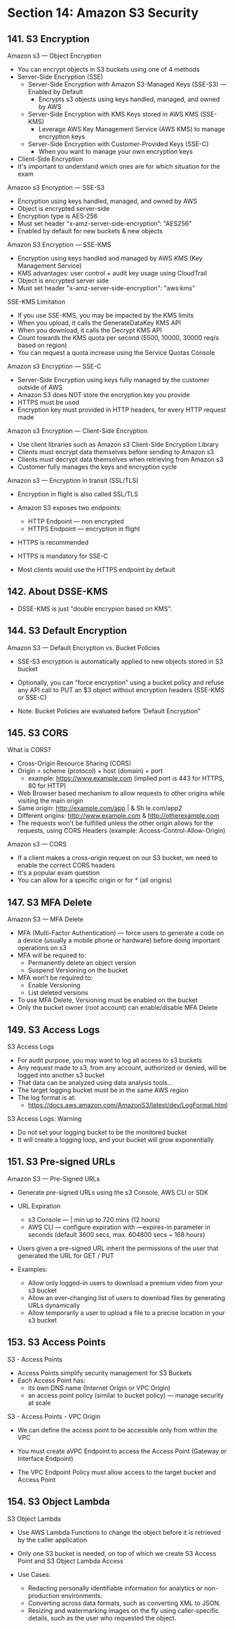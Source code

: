 # Section 14: Amazon S3 Security

## 141. S3 Encryption

Amazon s3 — Object Encryption

- You can encrypt objects in S3 buckets using one of 4 methods
- Server-Side Encryption (SSE)
  - Server-Side Encryption with Amazon S3-Managed Keys (SSE-S3) — Enabled by Default
    - Encrypts s3 objects using keys handled, managed, and owned by AWS
  - Server-Side Encryption with KMS Keys stored in AWS KMS (SSE-KMS)
    - Leverage AWS Key Management Service (AWS KMS) to manage encryption keys
  - Server-Side Encryption with Customer-Provided Keys (SSE-C)
    - When you want to manage your own encryption keys
- Client-Side Encryption
- It's important to understand which ones are for which situation for the exam

Amazon s3 Encryption — SSE-S3

- Encryption using keys handled, managed, and owned by AWS
- Object is encrypted server-side
- Encryption type is AES-256
- Must set header "x-amz-server-side-encryption”: "AES256"
- Enabled by default for new buckets & new objects

Amazon S3 Encryption — SSE-KMS

- Encryption using keys handled and managed by AWS KMS (Key Management Service)
- KMS advantages: user control + audit key usage using CloudTrail
- Object is encrypted server side
- Must set header "x-amz-server-side-encryption": "aws:kms"

SSE-KMS Limitation

- If you use SSE-KMS, you may be impacted by the KMS limits
- When you upload, it calls the GenerateDataKey KMS API
- When you download, it calls the Decrypt KMS API
- Count towards the KMS quota per second (5500, 10000, 30000 req/s based on region)
- You can request a quota increase using the Service Quotas Console

Amazon s3 Encryption — SSE-C

- Server-Side Encryption using keys fully managed by the customer outside of AWS
- Amazon S3 does NOT store the encryption key you provide
- HTTPS must be used
- Encryption key must provided in HTTP headers, for every HTTP request made

Amazon s3 Encryption — Client-Side Encryption

- Use client libraries such as Amazon s3 Client-Side Encryption Library
- Clients must encrypt data themselves before sending to Amazon s3
- Clients must decrypt data themselves when retrieving from Amazon s3
- Customer fully manages the keys and encryption cycle

Amazon s3 — Encryption in transit (SSL/TLS)

- Encryption in flight is also called SSL/TLS

- Amazon S3 exposes two endpoints:
  - HTTP Endpoint — non encrypted
  - HTTPS Endpoint — encryption in flight

- HTTPS is recommended
- HTTPS is mandatory for SSE-C
- Most clients would use the HTTPS endpoint by default

## 142. About DSSE-KMS

- DSSE-KMS is just "double encrypion based on KMS".

## 144. S3 Default Encryption

Amazon S3 — Default Encryption vs. Bucket Policies

- SSE-S3 encryption is automatically applied to new objects stored in S3 bucket

- Optionally, you can “force encryption” using a bucket policy and refuse any API call to PUT an $3 object without encryption headers (SSE-KMS or SSE-C)

- Note: Bucket Policies are evaluated before ‘Default Encryption”

## 145. S3 CORS

What is CORS?

- Cross-Origin Resource Sharing (CORS)
- Origin = scheme (protocol) + host (domain) + port
  - example: https://www.example.com (implied port is 443 for HTTPS, 80 for HTTP)
- Web Browser based mechanism to allow requests to other origins while visiting the main origin
- Same origin: http://example.com/app | & Sh le.com/app2
- Different origins: http://www.example.com & http://otherexample.com
- The requests won't be fulfilled unless the other origin allows for the requests, using CORS Headers (example: Access-Control-Allow-Origin)

Amazon s3 — CORS

- If a client makes a cross-origin request on our S3 bucket, we need to enable the correct CORS headers
- It's a popular exam question
- You can allow for a specific origin or for * (all origins)

## 147. S3 MFA Delete

Amazon S3 — MFA Delete

- MFA (Multi-Factor Authentication) — force users to generate a code on a
device (usually a mobile phone or hardware) before doing important operations on s3
- MFA will be required to:
  - Permanently delete an object version
  - Suspend Versioning on the bucket
- MFA won't be required to:
  - Enable Versioning
  - List deleted versions
- To use MFA Delete, Versioning must be enabled on the bucket
- Only the bucket owner (root account) can enable/disable MFA Delete

## 149. S3 Access Logs

S3 Access Logs

- For audit purpose, you may want to log all access to s3 buckets
- Any request made to s3, from any account, authorized or denied, will be logged into another s3 bucket
- That data can be analyzed using data analysis tools...
- The target logging bucket must be in the same AWS region
- The log format is at:
  - https://docs.aws.amazon.com/AmazonS3/latest/dev/LogFormat.html

S3 Access Logs: Warning

- Do not set your logging bucket to be the monitored bucket
- It will create a logging loop, and your bucket will grow exponentially

## 151. S3 Pre-signed URLs

Amazon S3 — Pre-Signed URLs

- Generate pre-signed URLs using the s3 Console, AWS CLI or SDK

- URL Expiration
  - s3 Console — | min up to 720 mins (12 hours)
  - AWS CLI — configure expiration with —expires-in parameter in seconds (default 3600 secs, max. 604800 secs ~ 168 hours)

- Users given a pre-signed URL inherit the permissions of the user
that generated the URL for GET / PUT

- Examples:
  - Allow only logged-in users to download a premium video from your s3 bucket
  - Allow an ever-changing list of users to download files by generating URLs dynamically
  - Allow temporarily a user to upload a file to a precise location in your s3 bucket

## 153. S3 Access Points

S3 - Access Points

- Access Points simplify security management for S3 Buckets
- Each Access Point has:
  - its own DNS name (Internet Origin or VPC Origin)
  - an access point policy (similar to bucket policy) — manage security at scale

S3 - Access Points - VPC Origin

- We can define the access point to be accessible only from within the VPC

- You must create aVPC Endpoint to access the Access Point (Gateway or Interface Endpoint)

- The VPC Endpoint Policy must allow access to the target bucket and Access Point

## 154. S3 Object Lambda

S3 Object Lambda

- Use AWS Lambda Functions to change the object before it is  retrieved by the caller application

- Only one S3 bucket is needed, on top of which we create S3 Access Point and S3 Object Lambda Access

- Use Cases:
  - Redacting personally identifiable information for analytics or non- production environments.
  - Converting across data formats, such as converting XML to JSON.
  - Resizing and watermarking images on the fly using caller-specific details, such as the user who requested the object.
